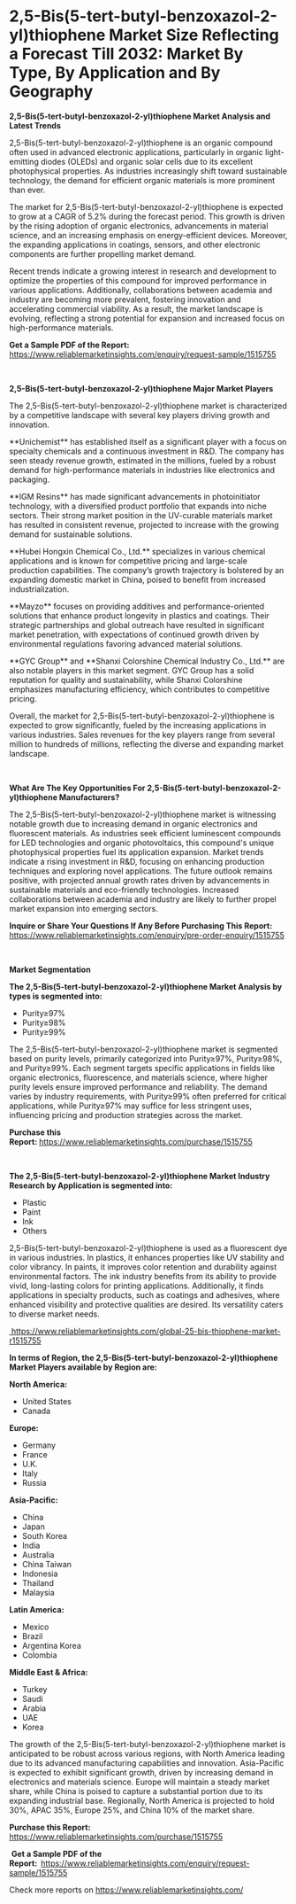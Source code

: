 <p><h1>2,5-Bis(5-tert-butyl-benzoxazol-2-yl)thiophene Market Size Reflecting a Forecast Till 2032: Market By Type, By Application and By Geography</h1></p><p><strong>2,5-Bis(5-tert-butyl-benzoxazol-2-yl)thiophene Market Analysis and Latest Trends</strong></p>
<p><p>2,5-Bis(5-tert-butyl-benzoxazol-2-yl)thiophene is an organic compound often used in advanced electronic applications, particularly in organic light-emitting diodes (OLEDs) and organic solar cells due to its excellent photophysical properties. As industries increasingly shift toward sustainable technology, the demand for efficient organic materials is more prominent than ever.</p><p>The market for 2,5-Bis(5-tert-butyl-benzoxazol-2-yl)thiophene is expected to grow at a CAGR of 5.2% during the forecast period. This growth is driven by the rising adoption of organic electronics, advancements in material science, and an increasing emphasis on energy-efficient devices. Moreover, the expanding applications in coatings, sensors, and other electronic components are further propelling market demand.</p><p>Recent trends indicate a growing interest in research and development to optimize the properties of this compound for improved performance in various applications. Additionally, collaborations between academia and industry are becoming more prevalent, fostering innovation and accelerating commercial viability. As a result, the market landscape is evolving, reflecting a strong potential for expansion and increased focus on high-performance materials.</p></p>
<p><strong>Get a Sample PDF of the Report:&nbsp;</strong> <a href="https://www.reliablemarketinsights.com/enquiry/request-sample/1515755?utm_campaign=2564&utm_medium=2&utm_source=Github&utm_content=ia&utm_term=29032025&utm_id=25-bis5-tert-butyl-benzoxazol-2-ylthiophene">https://www.reliablemarketinsights.com/enquiry/request-sample/1515755</a></p>
<p>&nbsp;</p>
<p><strong>2,5-Bis(5-tert-butyl-benzoxazol-2-yl)thiophene Major Market Players</strong></p>
<p><p>The 2,5-Bis(5-tert-butyl-benzoxazol-2-yl)thiophene market is characterized by a competitive landscape with several key players driving growth and innovation. </p><p>**Unichemist** has established itself as a significant player with a focus on specialty chemicals and a continuous investment in R&D. The company has seen steady revenue growth, estimated in the millions, fueled by a robust demand for high-performance materials in industries like electronics and packaging.</p><p>**IGM Resins** has made significant advancements in photoinitiator technology, with a diversified product portfolio that expands into niche sectors. Their strong market position in the UV-curable materials market has resulted in consistent revenue, projected to increase with the growing demand for sustainable solutions.</p><p>**Hubei Hongxin Chemical Co., Ltd.** specializes in various chemical applications and is known for competitive pricing and large-scale production capabilities. The company’s growth trajectory is bolstered by an expanding domestic market in China, poised to benefit from increased industrialization.</p><p>**Mayzo** focuses on providing additives and performance-oriented solutions that enhance product longevity in plastics and coatings. Their strategic partnerships and global outreach have resulted in significant market penetration, with expectations of continued growth driven by environmental regulations favoring advanced material solutions.</p><p>**GYC Group** and **Shanxi Colorshine Chemical Industry Co., Ltd.** are also notable players in this market segment. GYC Group has a solid reputation for quality and sustainability, while Shanxi Colorshine emphasizes manufacturing efficiency, which contributes to competitive pricing.</p><p>Overall, the market for 2,5-Bis(5-tert-butyl-benzoxazol-2-yl)thiophene is expected to grow significantly, fueled by the increasing applications in various industries. Sales revenues for the key players range from several million to hundreds of millions, reflecting the diverse and expanding market landscape.</p></p>
<p>&nbsp;</p>
<p><strong>What Are The Key Opportunities For 2,5-Bis(5-tert-butyl-benzoxazol-2-yl)thiophene Manufacturers?</strong></p>
<p><p>The 2,5-Bis(5-tert-butyl-benzoxazol-2-yl)thiophene market is witnessing notable growth due to increasing demand in organic electronics and fluorescent materials. As industries seek efficient luminescent compounds for LED technologies and organic photovoltaics, this compound's unique photophysical properties fuel its application expansion. Market trends indicate a rising investment in R&D, focusing on enhancing production techniques and exploring novel applications. The future outlook remains positive, with projected annual growth rates driven by advancements in sustainable materials and eco-friendly technologies. Increased collaborations between academia and industry are likely to further propel market expansion into emerging sectors.</p></p>
<p><strong>Inquire or Share Your Questions If Any Before Purchasing This Report:</strong> <a href="https://www.reliablemarketinsights.com/enquiry/pre-order-enquiry/1515755?utm_campaign=2564&utm_medium=2&utm_source=Github&utm_content=ia&utm_term=29032025&utm_id=25-bis5-tert-butyl-benzoxazol-2-ylthiophene">https://www.reliablemarketinsights.com/enquiry/pre-order-enquiry/1515755</a></p>
<p>&nbsp;</p>
<p><strong>Market Segmentation</strong></p>
<p><strong>The 2,5-Bis(5-tert-butyl-benzoxazol-2-yl)thiophene Market Analysis by types is segmented into:</strong></p>
<p><ul><li>Purity≥97%</li><li>Purity≥98%</li><li>Purity≥99%</li></ul></p>
<p><p>The 2,5-Bis(5-tert-butyl-benzoxazol-2-yl)thiophene market is segmented based on purity levels, primarily categorized into Purity≥97%, Purity≥98%, and Purity≥99%. Each segment targets specific applications in fields like organic electronics, fluorescence, and materials science, where higher purity levels ensure improved performance and reliability. The demand varies by industry requirements, with Purity≥99% often preferred for critical applications, while Purity≥97% may suffice for less stringent uses, influencing pricing and production strategies across the market.</p></p>
<p><strong>Purchase this Report:&nbsp;</strong><a href="https://www.reliablemarketinsights.com/purchase/1515755?utm_campaign=2564&utm_medium=2&utm_source=Github&utm_content=ia&utm_term=29032025&utm_id=25-bis5-tert-butyl-benzoxazol-2-ylthiophene">https://www.reliablemarketinsights.com/purchase/1515755</a></p>
<p>&nbsp;</p>
<p><strong>The 2,5-Bis(5-tert-butyl-benzoxazol-2-yl)thiophene Market Industry Research by Application is segmented into:</strong></p>
<p><ul><li>Plastic</li><li>Paint</li><li>Ink</li><li>Others</li></ul></p>
<p><p>2,5-Bis(5-tert-butyl-benzoxazol-2-yl)thiophene is used as a fluorescent dye in various industries. In plastics, it enhances properties like UV stability and color vibrancy. In paints, it improves color retention and durability against environmental factors. The ink industry benefits from its ability to provide vivid, long-lasting colors for printing applications. Additionally, it finds applications in specialty products, such as coatings and adhesives, where enhanced visibility and protective qualities are desired. Its versatility caters to diverse market needs.</p></p>
<p><a href="https://www.reliablemarketinsights.com/global-25-bis-thiophene-market-r1515755?utm_campaign=2564&utm_medium=2&utm_source=Github&utm_content=ia&utm_term=29032025&utm_id=25-bis5-tert-butyl-benzoxazol-2-ylthiophene">&nbsp;https://www.reliablemarketinsights.com/global-25-bis-thiophene-market-r1515755</a></p>
<p><strong>In terms of Region, the 2,5-Bis(5-tert-butyl-benzoxazol-2-yl)thiophene Market Players available by Region are:</strong></p>
<p>
    <p> <strong> North America: </strong>
        <ul>
            <li>United States</li>
            <li>Canada</li>
        </ul>
        </p> 
    <p> <strong> Europe: </strong>
        <ul>
            <li>Germany</li>
            <li>France</li>
            <li>U.K.</li>
            <li>Italy</li>
            <li>Russia</li>
        </ul>
        </p> 
    <p> <strong> Asia-Pacific: </strong>
        <ul>
            <li>China</li>
            <li>Japan</li>
            <li>South Korea</li>
            <li>India</li>
            <li>Australia</li>
            <li>China Taiwan</li>
            <li>Indonesia</li>
            <li>Thailand</li>
            <li>Malaysia</li>
        </ul>
        </p> 
    <p> <strong> Latin America: </strong>
        <ul>
            <li>Mexico</li>
            <li>Brazil</li>
            <li>Argentina Korea</li>
            <li>Colombia</li>
        </ul>
        </p> 
    <p> <strong> Middle East & Africa: </strong>
        <ul>
            <li>Turkey</li>
            <li>Saudi</li>
            <li>Arabia</li>
            <li>UAE</li>
            <li>Korea</li>
        </ul>
    </p>
    </p>
<p><p>The growth of the 2,5-Bis(5-tert-butyl-benzoxazol-2-yl)thiophene market is anticipated to be robust across various regions, with North America leading due to its advanced manufacturing capabilities and innovation. Asia-Pacific is expected to exhibit significant growth, driven by increasing demand in electronics and materials science. Europe will maintain a steady market share, while China is poised to capture a substantial portion due to its expanding industrial base. Regionally, North America is projected to hold 30%, APAC 35%, Europe 25%, and China 10% of the market share.</p></p>
<p><strong>Purchase this Report: </strong><a href="https://www.reliablemarketinsights.com/purchase/1515755?utm_campaign=2564&utm_medium=2&utm_source=Github&utm_content=ia&utm_term=29032025&utm_id=25-bis5-tert-butyl-benzoxazol-2-ylthiophene">https://www.reliablemarketinsights.com/purchase/1515755</a></p>
<p>&nbsp;<strong>Get a Sample PDF of the Report:&nbsp;&nbsp;</strong><a href="https://www.reliablemarketinsights.com/enquiry/request-sample/1515755?utm_campaign=2564&utm_medium=2&utm_source=Github&utm_content=ia&utm_term=29032025&utm_id=25-bis5-tert-butyl-benzoxazol-2-ylthiophene">https://www.reliablemarketinsights.com/enquiry/request-sample/1515755</a></p>
<p><strong></strong></p>
<p>Check more reports on <a href="https://www.reliablemarketinsights.com/?utm_campaign=2564&utm_medium=2&utm_source=Github&utm_content=ia&utm_term=29032025&utm_id=25-bis5-tert-butyl-benzoxazol-2-ylthiophene">https://www.reliablemarketinsights.com/</a></p>
